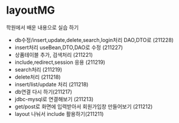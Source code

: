 # layoutMG
학원에서 배운 내용으로 실습 하기
<ul>
  <li>db수정/insert,update,delete,search,login처리 DAO,DTO로 (211228)</li>
  <li>insert처리 useBean,DTO,DAO로 수정 (211227)</li>
  <li>상품테이블 추가, 검색처리 (211221)</li>
  <li>include,redirect,session 응용 (211219)</li>
  <li>search처리 (211219)</li>
  <li>delete처리 (211218)</li>
  <li>insert/list/update 처리 (211218)</li>
  <li>db연결 다시 하기(211217)</li>
  <li>jdbc-mysql로 연결해보기 (211213)</li>
  <li>get/post로 화면에 입력받아서 회원가입창 만들어보기 (211212)</li>
  <li>layout 나눠서 include 활용하기(211211)</li>
</ul>
